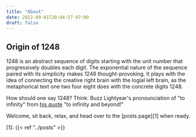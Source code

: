 ```yaml
---
title: "About"
date: 2022-09-01T20:04:57-07:00
draft: false
---
```


## Origin of 1248

1248 is an abstract sequence of digits starting with the unit number
that progressively doubles each digit.
The exponential nature of the sequence paired
with its simplicity makes 1248 thought-provoking.
It plays with the idea of connecting the creative right brain
with the logial left brain,
as the metaphorical text one two four eight does
with the concrete digits 1248.

How should one say 1248?
Think: Buzz Lightyear's pronounciation of "to infinity" from
[his quote](https://youtu.be/sEQoOjj7j4o) "to infinity and beyond!"

Welcome, sit back, relax, and head over to the [posts page][1] when ready.

[1]: {{< ref "../posts" >}}
